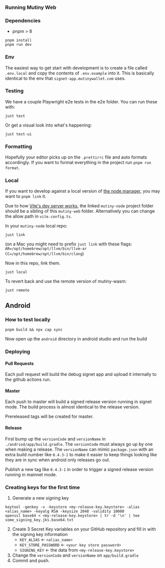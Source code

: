 ### Running Mutiny Web

### Dependencies

- pnpm > 8

```
pnpm install
pnpm run dev
```

### Env

The easiest way to get start with development is to create a file called `.env.local` and copy the contents of `.env.example` into it. This is basically identical to the env that `signet-app.mutinywallet.com` uses.

### Testing

We have a couple Playwright e2e tests in the e2e folder. You can run these with:

```
just test
```

Or get a visual look into what's happening:

```
just test-ui
```

### Formatting

Hopefully your editor picks up on the `.prettirrc` file and auto formats accordingly. If you want to format everything in the project run `pnpm run format`.

### Local

If you want to develop against a local version of [the node manager](https://github.com/MutinyWallet/mutiny-node), you may want to `pnpm link` it.

Due to how [Vite's dev server works](https://vitejs.dev/config/server-options.html#server-fs-allow), the linked `mutiny-node` project folder should be a sibling of this `mutiny-web` folder. Alternatively you can change the allow path in `vite.config.ts`.

In your `mutiny-node` local repo:

```
just link
```

(on a Mac you might need to prefix `just link` with these flags: `AR=/opt/homebrew/opt/llvm/bin/llvm-ar CC=/opt/homebrew/opt/llvm/bin/clang`)

Now in this repo, link them.

```
just local
```

To revert back and use the remote version of mutiny-wasm:

```
just remote
```

## Android

### How to test locally

```
pnpm build && npx cap sync
```

Now open up the `android` directory in android studio and run the build

### Deploying

#### Pull Requests

Each pull request will build the debug signet app and upload it internally to the github actions run.

#### Master

Each push to master will build a signed release version running in signet mode. The build process is almost identical to the release version.

Prereleased tags will be created for master.

#### Release

First bump up the `versionCode` and `versionName` in `./andriod/app/build.gradle`. The `versionCode` must always go up by one when making a release. The `versionName` can mimic `package.json` with an extra build number like `0.4.3-1` to make it easier to keep things looking like they are in sync when android only releases go out.

Publish a new tag like `0.4.3-1` in order to trigger a signed release version running in mainnet mode.

### Creating keys for the first time

1. Generate a new signing key
```
keytool -genkey -v -keystore <my-release-key.keystore> -alias <alias_name> -keyalg RSA -keysize 2048 -validity 10000
openssl base64 < <my-release-key.keystore> | tr -d '\n' | tee some_signing_key.jks.base64.txt
```
2. Create 3 Secret Key variables on your GitHub repository and fill in with the signing key information
    - `KEY_ALIAS` <- `<alias_name>`
    - `KEY_STORE_PASSWORD` <- `<your key store password>`
    - `SIGNING_KEY` <- the data from `<my-release-key.keystore>`
3. Change the `versionCode` and `versionName` on `app/build.gradle`
4. Commit and push.
